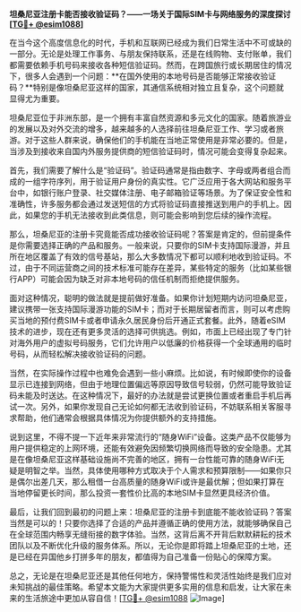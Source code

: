 **坦桑尼亚注册卡能否接收验证码？——一场关于国际SIM卡与网络服务的深度探讨[[TG💪+ @esim1088](https://t.me/s/esim1088)]**

在当今这个高度信息化的时代，手机和互联网已经成为我们日常生活中不可或缺的一部分。无论是处理工作事务、与朋友保持联系，还是在线购物、支付账单，我们都需要依赖手机号码来接收各种短信验证码。然而，在跨国旅行或长期居住的情况下，很多人会遇到一个问题：**在国外使用的本地号码是否能够正常接收验证码？**特别是像坦桑尼亚这样的国家，其通信系统相对独立且复杂，这个问题就显得尤为重要。

坦桑尼亚位于非洲东部，是一个拥有丰富自然资源和多元文化的国家。随着旅游业的发展以及对外交流的增多，越来越多的人选择前往坦桑尼亚工作、学习或者旅游。对于这些人群来说，确保他们的手机能在当地正常使用是非常必要的。但是，当涉及到接收来自国内外服务提供商的短信验证码时，情况可能会变得复杂起来。

首先，我们需要了解什么是“验证码”。验证码通常是指由数字、字母或两者组合而成的一组字符序列，用于验证用户身份的真实性。它广泛应用于各大网站和服务平台中，如银行账户登录、社交媒体注册、电子邮箱验证等场景。为了保证安全性和准确性，许多服务都会通过发送短信的方式将验证码直接推送到用户的手机上。因此，如果您的手机无法接收到此类信息，则可能会影响到您后续的操作流程。

那么，坦桑尼亚的注册卡究竟能否成功接收验证码呢？答案是肯定的，但前提条件是你需要选择正确的产品和服务。一般来说，只要你的SIM卡支持国际漫游，并且所在地区覆盖了有效的信号基站，那么大多数情况下都可以顺利地收到验证码。不过，由于不同运营商之间的技术标准可能存在差异，某些特定的服务（比如某些银行APP）可能会因为缺乏对非本地号码的信任机制而拒绝提供服务。

面对这种情况，聪明的做法就是提前做好准备。如果你计划短期内访问坦桑尼亚，建议携带一张支持国际漫游功能的SIM卡；而对于长期居留者而言，则可以考虑购买当地的预付费SIM卡或者申请永久居民身份后开通正式套餐。此外，随着eSIM技术的进步，现在还有更多灵活的选择可供挑选。例如，市面上已经出现了专门针对海外用户的虚拟号码服务，它们允许用户以低廉的价格获得一个全球通用的临时号码，从而轻松解决接收验证码的问题。

当然，在实际操作过程中也难免会遇到一些小麻烦。比如说，有时候即使你的设备显示已连接到网络，但由于地理位置偏远等原因导致信号较弱，仍然可能导致验证码未能及时送达。在这种情况下，最好的办法就是尝试更换位置或者重启手机后再试一次。另外，如果你发现自己无论如何都无法收到验证码，不妨联系相关客服寻求帮助，他们通常会根据具体情况为你提供额外的支持措施。

说到这里，不得不提一下近年来非常流行的“随身WiFi”设备。这类产品不仅能够为用户提供稳定的上网环境，还能有效避免因频繁切换网络而导致的安全隐患。尤其是在像坦桑尼亚这样基础设施尚不完善的地区，拥有一台性能可靠的随身WiFi无疑是明智之举。当然，具体使用哪种方式取决于个人需求和预算限制——如果你只是偶尔出差几天，那么租借一台高质量的随身WiFi或许是最优解；但如果打算在当地停留更长时间，那么投资一套性价比高的本地SIM卡显然更具经济价值。

最后，让我们回到最初的问题上来：坦桑尼亚的注册卡到底能不能收验证码？答案当然是可以的！只要你选择了合适的产品并遵循正确的使用方法，就能够确保自己在全球范围内畅享无缝衔接的数字体验。当然，这背后离不开背后默默耕耘的技术团队以及不断优化升级的服务体系。所以，无论你是即将踏上坦桑尼亚的土地，还是已经在异国他乡打拼多年的朋友，都值得为自己准备一份贴心的保障方案。

总之，无论是在坦桑尼亚还是其他任何地方，保持警惕性和灵活性始终是我们应对未知挑战的最佳策略。希望本文能为大家提供更多实用的信息和启发，让大家在未来的生活旅途中更加从容自信！[[TG💪+ @esim1088](https://t.me/s/esim1088) ![Image](https://i.postimg.cc/4NQfJmqS/Snipaste-2025-05-13-00-14-12.png)]